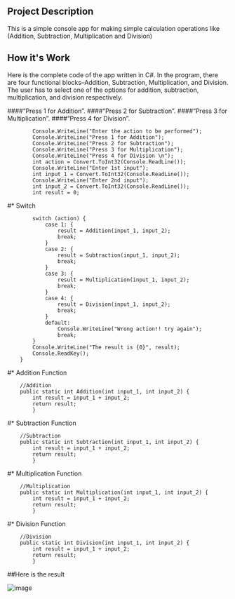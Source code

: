 ## Project Description

This is a simple console app for making simple calculation operations like (Addition, Subtraction, Multiplication and Division)

## How it's Work

Here is the complete code of the app written in C#. In the program, there are four functional blocks–Addition, Subtraction, Multiplication, and Division. The user has to select one of the options for addition, subtraction, multiplication, and division respectively.

####“Press 1 for Addition”.
####“Press 2 for Subtraction”.
####“Press 3 for Multiplication”.
####“Press 4 for Division”.

            Console.WriteLine("Enter the action to be performed");  
            Console.WriteLine("Press 1 for Addition");  
            Console.WriteLine("Press 2 for Subtraction");  
            Console.WriteLine("Press 3 for Multiplication");  
            Console.WriteLine("Press 4 for Division \n");  
            int action = Convert.ToInt32(Console.ReadLine());  
            Console.WriteLine("Enter 1st input");  
            int input_1 = Convert.ToInt32(Console.ReadLine());  
            Console.WriteLine("Enter 2nd input");  
            int input_2 = Convert.ToInt32(Console.ReadLine());  
            int result = 0;  

#* Switch

            switch (action) {  
                case 1: {  
                    result = Addition(input_1, input_2);  
                    break;  
                }  
                case 2: {  
                    result = Subtraction(input_1, input_2);  
                    break;  
                }  
                case 3: {  
                    result = Multiplication(input_1, input_2);  
                    break;  
                }  
                case 4: {  
                    result = Division(input_1, input_2);  
                    break;  
                }  
                default:  
                    Console.WriteLine("Wrong action!! try again");  
                    break;  
            }  
            Console.WriteLine("The result is {0}", result);  
            Console.ReadKey();  
        }  

#* Addition Function

        //Addition  
        public static int Addition(int input_1, int input_2) {  
            int result = input_1 + input_2;  
            return result;
            }

#* Subtraction Function

        //Subtraction  
        public static int Subtraction(int input_1, int input_2) {  
            int result = input_1 + input_2;  
            return result;
            }

#* Multiplication Function

        //Multiplication  
        public static int Multiplication(int input_1, int input_2) {  
            int result = input_1 + input_2;  
            return result;
            }

#* Division Function

        //Division  
        public static int Division(int input_1, int input_2) {  
            int result = input_1 + input_2;  
            return result;  
            }

##Here is the result

![image](https://user-images.githubusercontent.com/97340280/160282675-fc4d0792-23f3-4aa1-a9b3-90480e28b6f0.png)
